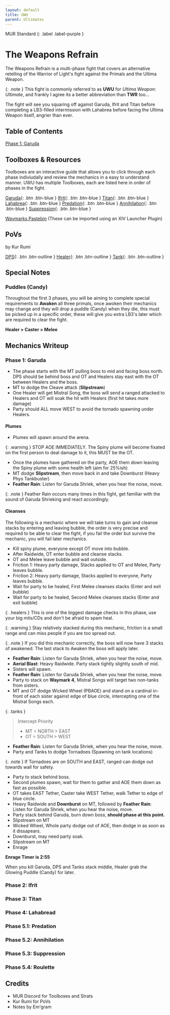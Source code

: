 ```yaml
---
layout: default
title: UWU
parent: Ultimates
---
```


MUR Standard 
{: .label .label-purple }

# The Weapons Refrain

The Weapons Refrain is a multi-phase fight that covers an alternative retelling of the Warrior of Light's fight against the Primals and the Ultima Weapon.

{: .note }
This fight is commonly referred to as **UWU** for *Ultima Weapon: Ultimate*, and frankly I agree its a better abbreviation than **TWR** too...

The fight will see you squaring off against Garuda, Ifrit and Titan before completing a LB3-filled intermission with Lahabrea before facing the Ultima Weapon itself, angrier than ever.

## Table of Contents

[Phase 1: Garuda](/uwu#phase-1-garuda)

## Toolboxes & Resources

Toolboxes are an interactive guide that allows you to click through each phase indiviudally and review the mechanics in a easy to understand manner.
UWU has multiple Toolboxes, each are listed here in order of phases in the fight.

[Garuda](https://ff14.toolboxgaming.space/?id=882261013862561&preview=1){: .btn .btn-blue }
[Ifrit](https://ff14.toolboxgaming.space/?id=562530446784261&preview=1){: .btn .btn-blue }
[Titan](https://ff14.toolboxgaming.space/?id=982261963862561&preview=1){: .btn .btn-blue }
[Lahabrea](https://ff14.toolboxgaming.space/?id=430631425646261&preview=1){: .btn .btn-blue }
[Predation](https://ff14.toolboxgaming.space/?id=530635345646261&preview=1){: .btn .btn-blue }
[Annihilation](https://ff14.toolboxgaming.space/?id=930637786646261&preview=1){: .btn .btn-blue }
[Suppression](https://ff14.toolboxgaming.space/?id=192261294862561&preview=1){: .btn .btn-blue }

[Waymarks Pastebin](https://pastebin.com/KvHDCE6e) (These can be imported using an XIV Launcher Plugin)

## PoVs
by Kur Rumi

[DPS](https://www.youtube.com/watch?v=tD4w2xntOaI){: .btn .btn-outline }
[Healer](https://www.youtube.com/watch?v=HuRlYz-McMI){: .btn .btn-outline }
[Tank](https://www.youtube.com/watch?v=vcBajEouNNI&t){: .btn .btn-outline }

## Special Notes

### Puddles (Candy)
Throughout the first 3 phases, you will be aiming to complete special requirements to **Awaken** all three primals, once awoken their mechanics may change and they will drop a puddle (Candy) when they die, this must be picked up in a specific order, these will give you extra LB3's later which are required to clear the fight.

**Healer > Caster > Melee**

## Mechanics Writeup

### Phase 1: Garuda
- The phase starts with the MT pulling boss to mid and facing boss north. DPS should be behind boss and OT and Healers stay east with the OT between Healers and the boss. 
- MT to dodge the Cleave attack (**Slipstream**)
- One Healer will get Mistral Song, the boss will send a ranged attacked to Healers and OT will soak the hit with Healers (first hit takes more damage)
- Party should ALL move WEST to avoid the tornado spawning under Healers.

#### Plumes
- Plumes will spawn around the arena.

{: .warning }
STOP AOE IMMEDIATELY. The Spiny plume will become fixated on the first person to deal damage to it, this MUST be the OT.

- Once the plumes have gathered on the party, AOE them down leaving the Spiny plume with some health left (aim for 25%ish)
- MT dodge **Slipstream**, then move back in and take Downburst (Heavy Phys Tankbuster)
- **Feather Rain**: Listen for Garuda Shriek, when you hear the noise, move.

{: .note }
Feather Rain occurs many times in this fight, get familiar with the sound of Garuda Shrieking and react accordingly.

#### Cleanses
The following is a mechanic where we will take turns to gain and cleanse stacks by entering and leaving bubble, the order is very precise and required to be able to clear the fight, if you fail the order but survive the mechanic, you will fail later mechanics.

- Kill spiny plume, everyone except OT move into bubble.
- After Raidwide, OT enter bubble and cleanse stacks.
- OT and Melee leave bubble and wait outside.
- Friction 1: Heavy party damage, Stacks applied to OT and Melee, Party leaves bubble.
- Friction 2: Heavy party damage, Stacks applied to everyone, Party leaves bubble.
- Wait for party to be healed, First Melee cleanses stacks (Enter and exit bubble)
- Wait for party to be healed, Second Melee cleanses stacks (Enter and exit bubble)

{: .healers }
This is one of the biggest damage checks in this phase, use your big mits/CDs and don't be afraid to spam heal.

{: .warning }
Stay relatively stacked during this mechanic, friction is a small range and can miss people if you are too spread out.

{: .note }
If you did this mechanic correctly, the boss will now have 3 stacks of awakened. The last stack to Awaken the boss will apply later.

- **Feather Rain**: Listen for Garuda Shriek, when you hear the noise, move.
- **Aerial Blast**: Heavy Raidwide. Party stack tightly slightly south of mid.
- Sisters will spawn.
- **Feather Rain**: Listen for Garuda Shriek, when you hear the noise, move.
- Party to stack on **Waymark 4**, Mistral Songs will target two non-tanks from sisters.
- MT and OT dodge Wicked Wheel (PBAOE) and stand on a cardinal in-front of each sister against edge of blue circle, intercepting one of the Mistral Songs each.

{: .tanks }
> Intercept Priority
> 
> - MT = NORTH > EAST
> - OT = SOUTH > WEST

- **Feather Rain**: Listen for Garuda Shriek, when you hear the noise, move.
- Party and Tanks to dodge Tornadoes (Spawning on tank locations)

{: .note }
If Tornadoes are on SOUTH and EAST, ranged can dodge out towards wall for safety.

- Party to stack behind boss.
- Second plumes spawn, wait for them to gather and AOE them down as fast as possible.
- OT takes EAST Tether, Caster take WEST Tether, walk Tether to edge of blue circle.
- Heavy Raidwide and **Downburst** on MT, followed by **Feather Rain**: Listen for Garuda Shriek, when you hear the noise, move.
- Party stack behind Garuda, burn down boss, **should phase at this point.**
- Slipstream on MT
- Wicked Wheel, Whole party dodge out of AOE, then dodge in as soon as it dissapears.
- Downburst, may need party soak.
- Slipstream on MT
- Enrage

**Enrage Timer is 2:55**

When you kill Garuda, DPS and Tanks stack middle, Healer grab the Glowing Puddle (Candy) for later.

### Phase 2: Ifrit

### Phase 3: Titan

### Phase 4: Lahabread

### Phase 5.1: Predation

### Phase 5.2: Annihilation

### Phase 5.3: Suppression

### Phase 5.4: Roulette

## Credits
- MUR Discord for Toolboxes and Strats
- Kur Rumi for PoVs
- Notes by Em'gram